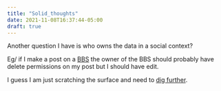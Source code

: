 ```yaml
---
title: "Solid_thoughts"
date: 2021-11-08T16:37:44-05:00
draft: true
---
```


Another question I have is who owns the data in a social context?

Eg/ if I make a post on a [BBS](https://en.wikipedia.org/wiki/Bulletin_board_system) the owner of the BBS should probably have delete permissions on my post but I should have edit.

I guess I am just scratching the surface and need to [dig further](https://en.wikipedia.org/wiki/Mole_(animal)#/media/File:ScalopusAquaticus.jpg).
